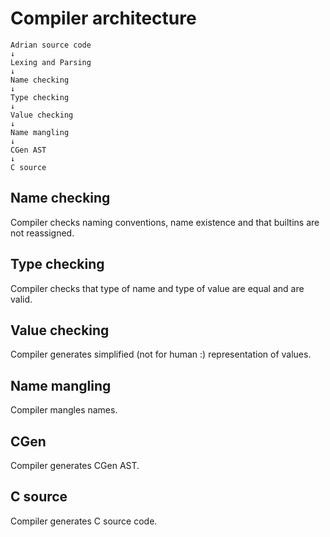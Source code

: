 # Compiler architecture

```
Adrian source code
↓
Lexing and Parsing
↓
Name checking
↓
Type checking
↓
Value checking
↓
Name mangling
↓
CGen AST
↓
C source
```

## Name checking

Compiler checks naming conventions, name existence and that builtins are not reassigned.

## Type checking

Compiler checks that type of name and type of value are equal and are valid.

## Value checking

Compiler generates simplified (not for human :) representation of values.

## Name mangling

Compiler mangles names.

## CGen

Compiler generates CGen AST.

## C source

Compiler generates C source code.
